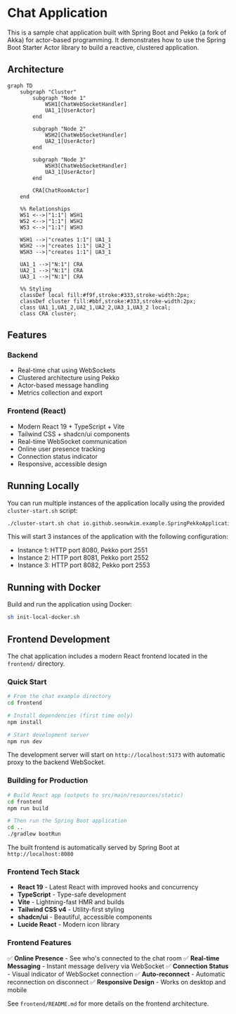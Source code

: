 # Chat Application

This is a sample chat application built with Spring Boot and Pekko (a fork of Akka) for actor-based programming. It demonstrates how to use the Spring Boot Starter Actor library to build a reactive, clustered application.

## Architecture 

```mermaid
graph TD
    subgraph "Cluster"
        subgraph "Node 1"
            WSH1[ChatWebSocketHandler]
            UA1_1[UserActor]
        end

        subgraph "Node 2"
            WSH2[ChatWebSocketHandler]
            UA2_1[UserActor]
        end

        subgraph "Node 3"
            WSH3[ChatWebSocketHandler]
            UA3_1[UserActor]
        end

        CRA[ChatRoomActor]
    end

    %% Relationships
    WS1 <-->|"1:1"| WSH1
    WS2 <-->|"1:1"| WSH2
    WS3 <-->|"1:1"| WSH3

    WSH1 -->|"creates 1:1"| UA1_1
    WSH2 -->|"creates 1:1"| UA2_1
    WSH3 -->|"creates 1:1"| UA3_1

    UA1_1 -->|"N:1"| CRA
    UA2_1 -->|"N:1"| CRA
    UA3_1 -->|"N:1"| CRA

    %% Styling
    classDef local fill:#f9f,stroke:#333,stroke-width:2px;
    classDef cluster fill:#bbf,stroke:#333,stroke-width:2px;
    class UA1_1,UA1_2,UA2_1,UA2_2,UA3_1,UA3_2 local;
    class CRA cluster;
```

## Features

### Backend
- Real-time chat using WebSockets
- Clustered architecture using Pekko
- Actor-based message handling
- Metrics collection and export

### Frontend (React)
- Modern React 19 + TypeScript + Vite
- Tailwind CSS + shadcn/ui components
- Real-time WebSocket communication
- Online user presence tracking
- Connection status indicator
- Responsive, accessible design

## Running Locally

You can run multiple instances of the application locally using the provided `cluster-start.sh` script:

```bash
./cluster-start.sh chat io.github.seonwkim.example.SpringPekkoApplication 8080 2551 3
```

This will start 3 instances of the application with the following configuration:
- Instance 1: HTTP port 8080, Pekko port 2551
- Instance 2: HTTP port 8081, Pekko port 2552
- Instance 3: HTTP port 8082, Pekko port 2553

## Running with Docker

Build and run the application using Docker:

```bash
sh init-local-docker.sh
```

## Frontend Development

The chat application includes a modern React frontend located in the `frontend/` directory.

### Quick Start

```bash
# From the chat example directory
cd frontend

# Install dependencies (first time only)
npm install

# Start development server
npm run dev
```

The development server will start on `http://localhost:5173` with automatic proxy to the backend WebSocket.

### Building for Production

```bash
# Build React app (outputs to src/main/resources/static)
cd frontend
npm run build

# Then run the Spring Boot application
cd ..
./gradlew bootRun
```

The built frontend is automatically served by Spring Boot at `http://localhost:8080`

### Frontend Tech Stack

- **React 19** - Latest React with improved hooks and concurrency
- **TypeScript** - Type-safe development
- **Vite** - Lightning-fast HMR and builds
- **Tailwind CSS v4** - Utility-first styling
- **shadcn/ui** - Beautiful, accessible components
- **Lucide React** - Modern icon library

### Frontend Features

✅ **Online Presence** - See who's connected to the chat room
✅ **Real-time Messaging** - Instant message delivery via WebSocket
✅ **Connection Status** - Visual indicator of WebSocket connection
✅ **Auto-reconnect** - Automatic reconnection on disconnect
✅ **Responsive Design** - Works on desktop and mobile

See `frontend/README.md` for more details on the frontend architecture.

